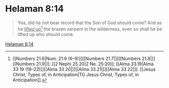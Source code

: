 # Helaman 8:14

> Yea, did he not bear record that the Son of God should come? And as he <u>lifted up</u>[^a] the brazen serpent in the wilderness, even so shall he be lifted up who should come.

[Helaman 8:14](https://www.churchofjesuschrist.org/study/scriptures/bofm/hel/8?lang=eng&id=p14#p14)


[^a]: [[Numbers 21.6|Num. 21:9 (6–9)]][[Numbers 21.7|]][[Numbers 21.8|]][[Numbers 21.9|]]; [[2 Nephi 25.20|2 Ne. 25:20]]; [[Alma 33.19|Alma 33:19 (19–22)]][[Alma 33.20|]][[Alma 33.21|]][[Alma 33.22|]]. [[Jesus Christ, Types of, in Anticipation|TG Jesus Christ, Types of, in Anticipation]].  
